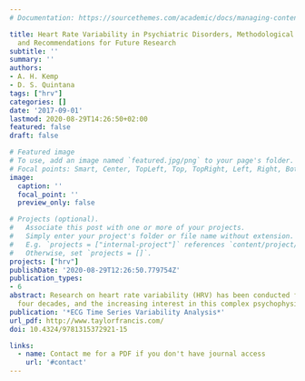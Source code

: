 ```yaml
---
# Documentation: https://sourcethemes.com/academic/docs/managing-content/

title: Heart Rate Variability in Psychiatric Disorders, Methodological Considerations,
  and Recommendations for Future Research
subtitle: ''
summary: ''
authors:
- A. H. Kemp
- D. S. Quintana
tags: ["hrv"]
categories: []
date: '2017-09-01'
lastmod: 2020-08-29T14:26:50+02:00
featured: false
draft: false

# Featured image
# To use, add an image named `featured.jpg/png` to your page's folder.
# Focal points: Smart, Center, TopLeft, Top, TopRight, Left, Right, BottomLeft, Bottom, BottomRight.
image:
  caption: ''
  focal_point: ''
  preview_only: false

# Projects (optional).
#   Associate this post with one or more of your projects.
#   Simply enter your project's folder or file name without extension.
#   E.g. `projects = ["internal-project"]` references `content/project/deep-learning/index.md`.
#   Otherwise, set `projects = []`.
projects: ["hrv"]
publishDate: '2020-08-29T12:26:50.779754Z'
publication_types:
- 6
abstract: Research on heart rate variability (HRV) has been conducted for more than
  four decades, and the increasing interest in this complex psychophysiological
publication: '*ECG Time Series Variability Analysis*'
url_pdf: http://www.taylorfrancis.com/
doi: 10.4324/9781315372921-15

links:
  - name: Contact me for a PDF if you don't have journal access
    url: '#contact'
---
```

